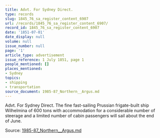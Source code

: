```yaml
---
title: Advt. For Sydney Direct.
type: records
slug: 1845_76_sa_register_content_6907
url: /records/1845_76_sa_register_content_6907/
record_id: 1845_76_sa_register_content_6907
date: '1851-07-01'
date_display: null
volume: null
issue_number: null
page: '1'
article_type: advertisement
issue_reference: 1 July 1851, page 1
people_mentioned: []
places_mentioned:
- Sydney
topics:
- shipping
- transportation
source_document: 1985-87_Northern__Argus.md
---
```


Advt.  For Sydney Direct.  The fine fast-sailing Prussian frigate-built ship Wilhelmina of 600 tons with accommodation for a considerable number of steerage and a limited number of cabin passengers will sail about the end of June.

Source: [1985-87_Northern__Argus.md](/downloads/markdown/1985-87_Northern__Argus.md)
